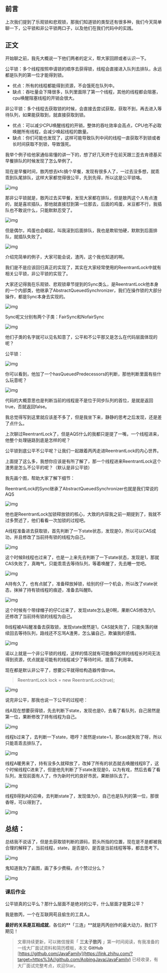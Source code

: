 ## **前言**

上次我们提到了乐观锁和悲观锁，那我们知道锁的类型还有很多种，我们今天简单聊一下，公平锁和非公平锁两口子，以及他们在我们代码中的实践。

## **正文**

开始聊之前，我先大概说一下他们两者的定义，帮大家回顾或者认识一下。

公平锁：多个线程按照申请锁的顺序去获得锁，线程会直接进入队列去排队，永远都是队列的第一位才能得到锁。

- 优点：所有的线程都能得到资源，不会饿死在队列中。
- 缺点：吞吐量会下降很多，队列里面除了第一个线程，其他的线程都会阻塞，cpu唤醒阻塞线程的开销会很大。

非公平锁：多个线程去获取锁的时候，会直接去尝试获取，获取不到，再去进入等待队列，如果能获取到，就直接获取到锁。

- 优点：可以减少CPU唤醒线程的开销，整体的吞吐效率会高点，CPU也不必取唤醒所有线程，会减少唤起线程的数量。
- 缺点：你们可能也发现了，这样可能导致队列中间的线程一直获取不到锁或者长时间获取不到锁，导致饿死。

我举个例子给他家通俗易懂的讲一下的，想了好几天终于在前天跟三歪去肯德基买早餐排队的时候发现了怎么举例了。

现在是早餐时间，敖丙想去kfc搞个早餐，发现有很多人了，一过去没多想，就乖乖到队尾排队，这样大家都觉得很公平，先到先得，所以这是公平锁咯。

![img](https://pic3.zhimg.com/80/v2-c0f43ac281f33b49b4d5b3bdd9b41066_720w.jpg)

那非公平锁就是，敖丙过去买早餐，发现大家都在排队，但是敖丙这个人有点渣的，就是喜欢插队，那他就直接怼到第一位那去，后面的鸡蛋，米豆都不行，我插队也不敢说什么，只能默默忍受了。

![img](https://pic1.zhimg.com/80/v2-0d56aad121a30f82fc3bb5c5990a438c_720w.jpg)

但是偶尔，鸡蛋也会崛起，叫我滚到后面排队，我也是欺软怕硬，默默到后面排队，就插队失败了。

![img](https://pic1.zhimg.com/80/v2-4c99e3e86d44a773f598b0bc07fd9d08_720w.jpg)

介绍完简单的例子，大家可能会说，渣丙，这个我也知道的啊。

我们是不是应该回归真正的实现了，其实在大家经常使用的ReentrantLock中就有相关公平锁，非公平锁的实现了。

大家还记得我在乐观锁、悲观锁章节提到的Sync类么，是ReentrantLock他本身的一个内部类，他继承了AbstractQueuedSynchronizer，我们在操作锁的大部分操作，都是Sync本身去实现的。

![img](https://pic1.zhimg.com/80/v2-17fd3443903464173be474bf5196847c_720w.jpg)

Sync呢又分别有两个子类：FairSync和NofairSync

![img](https://pic3.zhimg.com/80/v2-eda6c5c17f2c4aea63e470ac6cd5cd3a_720w.jpg)

他们子类的名字就可以见名知意了，公平和不公平那又是怎么在代码层面体现的呢？

公平锁：

![img](https://pic3.zhimg.com/80/v2-39c62768cde6e7edfe0f6067f6843c66_720w.jpg)

你可以看到，他加了一个hasQueuedPredecessors的判断，那他判断里面有些什么玩意呢？

![img](https://pic3.zhimg.com/80/v2-eeafd1f282bac41b38ee23d4164fbd0e_720w.jpg)

代码的大概意思也是判断当前的线程是不是位于同步队列的首位，是就是返回true，否就返回false。

我总觉得写到这里就应该差不多了，但是我坐下来，静静的思考之后发现，还是差了点什么。

上次聊过ReentrantLock了，但是AQS什么的我都只是提了一嘴，一个线程进来，他整个处理链路到底是怎样的呢？

公平锁到底公平不公平呢？让我们一起跟着丙丙走进ReentrantLock的内心世界。

上面提了这么多，我想你应该是有所了解了，那一个线程进来ReentrantLock这个渣男是怎么不公平的呢？（默认是非公平锁）

我先画个图，帮助大家了解下细节：

ReentrantLock的Sync继承了AbstractQueuedSynchronizer也就是我们常说的AQS

![img](https://pic4.zhimg.com/80/v2-a9b7ab3b7f1cf3161b30ac501aa22d07_720w.jpg)

他也是ReentrantLock加锁释放锁的核心，大致的内容我之前一期提到了，我就不过多赘述了，他们看看一次加锁的过程吧。

A线程准备进去获取锁，首先判断了一下state状态，发现是0，所以可以CAS成功，并且修改了当前持有锁的线程为自己。

![img](https://pic4.zhimg.com/80/v2-3bc43bac3fde18287f22caad805a728f_720w.jpg)

这个时候B线程也过来了，也是一上来先去判断了一下state状态，发现是1，那就CAS失败了，真晦气，只能乖乖去等待队列，等着唤醒了，先去睡一觉吧。

![img](https://pic2.zhimg.com/80/v2-0abd8208b1b101fe7750d5306577b831_720w.jpg)

A持有久了，也有点腻了，准备释放掉锁，给别的仔一个机会，所以改了state状态，抹掉了持有锁线程的痕迹，准备去叫醒B。

![img](https://pic1.zhimg.com/80/v2-bfb4d2d2700156fe37a68a003b889f40_720w.jpg)

这个时候有个带绿帽子的仔C过来了，发现state怎么是0啊，果断CAS修改为1，还修改了当前持有锁的线程为自己。

B线程被A叫醒准备去获取锁，发现state居然是1，CAS就失败了，只能失落的继续回去等待队列，路线还不忘骂A渣男，怎么骗自己，欺骗我的感情。

![img](https://pic2.zhimg.com/80/v2-e69060c0443b7e60921e319f2aeabb65_720w.jpg)

诺以上就是一个非公平锁的线程，这样的情况就有可能像B这样的线程长时间无法得到资源，优点就是可能有的线程减少了等待时间，提高了利用率。

现在都是默认非公平了，想要公平就得给构造器传值true。

> ReentrantLock lock = new ReentrantLock(true);

![img](https://pic2.zhimg.com/80/v2-561fff9ad594e38a7550cd5711a70a5d_720w.jpg)

说完非公平，那我也说一下公平的过程吧：

线A现在想要获得锁，先去判断下state，发现也是0，去看了看队列，自己居然是第一位，果断修改了持有线程为自己。

![img](https://pic2.zhimg.com/80/v2-862b1b33f16e1d6b035b1cc026fc8f91_720w.jpg)

线程b过来了，去判断一下state，嗯哼？居然是state=1，那cas就失败了呀，所以只能乖乖去排队了。

![img](https://pic4.zhimg.com/80/v2-7590a8adf8c0716fd37367a3b4bd856b_720w.jpg)

线程A暖男来了，持有没多久就释放了，改掉了所有的状态就去唤醒线程B了，这个时候线程C进来了，但是他先判断了下state发现是0，以为有戏，然后去看了看队列，发现前面有人了，作为新时代的良好市民，果断排队去了。

![img](https://pic1.zhimg.com/80/v2-bc237039b05f846ee61ead608b7d5804_720w.jpg)

线程B得到A的召唤，去判断state了，发现值为0，自己也是队列的第一位，那很香呀，可以得到了。

![img](https://pic4.zhimg.com/80/v2-72b6bef00a74d0f26c583b35e46a032b_720w.jpg)

## **总结：**

总结我不说话了，但是去获取锁判断的源码，箭头所指的位置，现在是不是都被我合理的解释了，当前线程，state，是否是0，是否是当前线程等等，都去思考下。

![img](https://pic1.zhimg.com/80/v2-e5d9679c649cd566c940564589e990e0_720w.jpg)

鬼知道我为了画图，画了多少费稿，点个赞过分么？

![img](https://pic1.zhimg.com/80/v2-fd3e9423a642db052c8eb6180a7f65e4_720w.jpg)

### **课后作业**

公平锁真的公平么？那什么层面不是绝对的公平，什么层面才能算公平？

我是敖丙，一个在互联网苟且偷生的工具人。

**最好的关系是互相成就**，各位的**「三连」**就是丙丙创作的最大动力，我们下期见！

> 文章持续更新，可以微信搜索「 **三太子敖丙** 」第一时间阅读，有我准备的一线大厂面试资料和简历模板，本文 **GitHub** [https://github.com/JavaFamily](https://link.zhihu.com/?target=https%3A//github.com/AobingJava/JavaFamily) 已经收录，有大厂面试完整考点，欢迎Star。